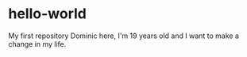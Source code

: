 # hello-world
My first repository
Dominic here, I'm 19 years old and I want to make a change in my life.
